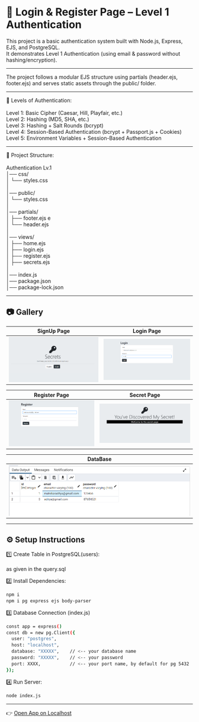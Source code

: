 # 🔐 Login & Register Page – Level 1 Authentication

This project is a basic authentication system built with Node.js, Express, EJS, and PostgreSQL.  
It demonstrates Level 1 Authentication (using email & password without hashing/encryption).

---
The project follows a modular EJS structure using partials (header.ejs, footer.ejs) and serves static assets through the public/ folder.<br>

---


🔑 Levels of Authentication:<br><br>
Level 1: Basic Cipher (Caesar, Hill, Playfair, etc.)<br>
Level 2: Hashing (MD5, SHA, etc.)<br>
Level 3: Hashing + Salt Rounds (bcrypt)<br>
Level 4: Session-Based Authentication (bcrypt + Passport.js + Cookies)<br>
Level 5: Environment Variables + Session-Based Authentication<br>


---
📂 Project Structure:<br><br>
Authentication Lv.1<br>
│── css/<br>
│   └── styles.css          <br>
│<br>
│── public/<br>
│   └── styles.css         <br>
│<br>
│── partials/<br>
│   ├── footer.ejs           e<br>
│   └── header.ejs          <br>
│<br>
│── views/<br>
│   ├── home.ejs             <br>
│   ├── login.ejs           <br>
│   ├── register.ejs        <br>
│   ├── secrets.ejs          <br>
│<br>
│── index.js                <br>
│── package.json            <br>
│── package-lock.json       <br>


---

## 📷 Gallery

| SignUp Page | Login Page|
|----|------------|
| ![lgl1](./imgg/lgl1.png) | ![lgl4](./imgg/lgl4.png)|

| Register Page| Secret Page|
|----------------|-----------------|
|![lgl2](./imgg/lgl2.png)   | ![lgl3](./imgg/lgl3.png) |

| DataBase | 
|-------------------|
| ![lgl5](./imgg/lgl5.png) |

---

## ⚙️ Setup Instructions

 1️⃣ Create Table in PostgreSQL(users):
 <br><br>
as given in the query.sql
 <br>
 
2️⃣ Install Dependencies:
```bash
npm i
npm i pg express ejs body-parser
```

3️⃣ Database Connection (index.js)
```bash
const app = express()
const db = new pg.Client({
  user: "postgres",
  host: "localhost",
  database: "XXXXX",    // <-- your database name
  password: "XXXXX",    // <-- your password
  port: XXXX,           // <-- your port name, by default for pg 5432
});
```
4️⃣ Run Server:
```bash
node index.js
```
---
👉 [Open App on Localhost](http://localhost:3000)
